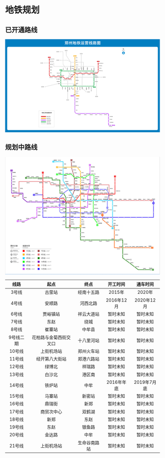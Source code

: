 # 地铁规划

## 已开通路线
![](./xianluda.gif)

## 规划中路线
![](./guihuada.gif)

|线路|起点|终点|开工时间|通车时间|
|:---:|:---:|:---:|:---:|:---:|
|3号线|古荥站|经南十五路|2015年|2020年|
|4号线|安顺路|河西北路|2016年12月|2020年12月|
|6号线|贾峪镇站|祥云大道站|暂时未知|暂时未知|
|7号线|东赵|绕城|暂时未知|暂时未知|
|8号线|崔寨站|中牟县|暂时未知|暂时未知|
|9号线二期|花柏路与金菊西街交叉口|十八里河站|暂时未知|暂时未知|
|10号线|上街机场站|郑州火车站|暂时未知|暂时未知|
|11号线|经开第八大街站|郑港六路站|暂时未知|暂时未知|
|12号线|绿博北|祥瑞路|暂时未知|暂时未知|
|13号线|白沙北|港区南|暂时未知|暂时未知|
|14号线|铁炉站|中牟|2016年年底|2019年7月底|
|15号线|马寨站|新密站|暂时未知|暂时未知|
|16号线|鼎瑞街|新郑|暂时未知|暂时未知|
|17号线|商贸次中心|双鹤湖|暂时未知|暂时未知|
|18号线|新郑|东赵|暂时未知|暂时未知|
|19号线|东赵|银鱼路|暂时未知|暂时未知|
|20号线|金达路|中牟|暂时未知|暂时未知|
|21号线|上街机场站|生命谷南路站|暂时未知|暂时未知|